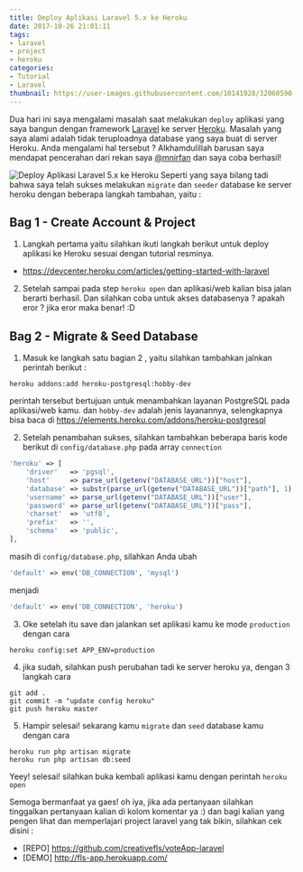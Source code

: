 ```yaml
---
title: Deploy Aplikasi Laravel 5.x ke Heroku
date: 2017-10-26 21:01:11
tags:
- laravel
- project
- heroku
categories:
- Tutorial
- Laravel
thumbnail: https://user-images.githubusercontent.com/10141928/32060590-66730034-ba99-11e7-99d3-7d4ae342ff33.png
---
```

Dua hari ini saya mengalami masalah saat melakukan `deploy` aplikasi yang saya bangun dengan framework [Laravel](https://laravel.com) ke server [Heroku](https://heroku.com). Masalah yang saya alami adalah tidak teruploadnya database yang saya buat di server Heroku. Anda mengalami hal tersebut ? Alkhamdulillah barusan saya mendapat pencerahan dari rekan saya [@mnirfan](https://github.com/mnirfan) dan saya coba berhasil!
<!-- more -->
![Deploy Aplikasi Laravel 5.x ke Heroku](https://user-images.githubusercontent.com/10141928/32060590-66730034-ba99-11e7-99d3-7d4ae342ff33.png)
Seperti yang saya bilang tadi bahwa saya telah sukses melakukan `migrate` dan `seeder` database ke server heroku dengan beberapa langkah tambahan, yaitu :

## Bag 1 - Create Account & Project
1. Langkah pertama yaitu silahkan ikuti langkah berikut untuk deploy aplikasi ke Heroku sesuai dengan tutorial resminya.
  - https://devcenter.heroku.com/articles/getting-started-with-laravel
2. Setelah sampai pada step `heroku open` dan aplikasi/web kalian bisa jalan berarti berhasil. Dan silahkan coba untuk akses databasenya ? apakah eror ? jika eror maka benar! :D

## Bag 2 - Migrate & Seed Database

1. Masuk ke langkah satu bagian 2 , yaitu silahkan tambahkan jalnkan perintah berikut :
```
heroku addons:add heroku-postgresql:hobby-dev
```
perintah tersebut bertujuan untuk menambahkan layanan PostgreSQL pada aplikasi/web kamu. dan `hobby-dev` adalah jenis layanannya, selengkapnya bisa baca di https://elements.heroku.com/addons/heroku-postgresql

2. Setelah penambahan sukses, silahkan tambahkan beberapa baris kode berikut di `config/database.php` pada array `connection`
```php
'heroku' => [
    'driver'   => 'pgsql',
    'host'     => parse_url(getenv("DATABASE_URL"))["host"],
    'database' => substr(parse_url(getenv("DATABASE_URL"))["path"], 1),
    'username' => parse_url(getenv("DATABASE_URL"))["user"],
    'password' => parse_url(getenv("DATABASE_URL"))["pass"],
    'charset'  => 'utf8',
    'prefix'   => '',
    'schema'   => 'public',
],
```
  masih di `config/database.php`, silahkan Anda ubah
```php
'default' => env('DB_CONNECTION', 'mysql')
```
  menjadi
```php
'default' => env('DB_CONNECTION', 'heroku')
```

3. Oke setelah itu save dan jalankan set aplikasi kamu ke mode `production` dengan cara
```
heroku config:set APP_ENV=production  
```

4. jika sudah, silahkan push perubahan tadi ke server heroku ya, dengan 3 langkah cara
```
git add .
git commit -m "update config heroku"
git push heroku master
```

5. Hampir selesai! sekarang kamu `migrate` dan `seed` database kamu dengan cara
```
heroku run php artisan migrate
heroku run php artisan db:seed
```
Yeey! selesai! silahkan buka kembali aplikasi kamu dengan perintah `heroku open`

Semoga bermanfaat ya gaes! oh iya, jika ada pertanyaan silahkan tinggalkan pertanyaan kalian di kolom komentar ya :) dan bagi kalian yang pengen lihat dan memperlajari project laravel yang tak bikin, silahkan cek disini :
- [REPO] https://github.com/creativefls/voteApp-laravel
- [DEMO] http://fls-app.herokuapp.com/

